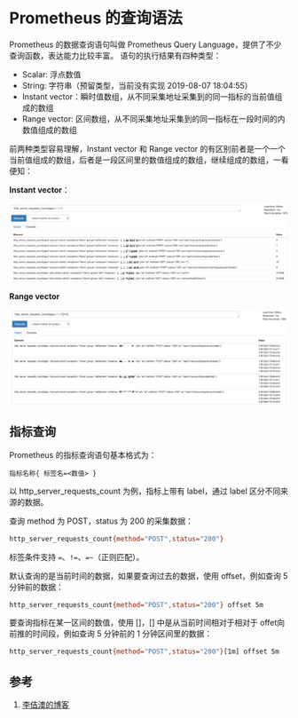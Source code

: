 <!-- toc -->
# Prometheus 的查询语法

Prometheus 的数据查询语句叫做 Prometheus Query Language，提供了不少查询函数，表达能力比较丰富。
语句的执行结果有四种类型：

* Scalar: 浮点数值
* String: 字符串（预留类型，当前没有实现 2019-08-07 18:04:55）
* Instant vector：瞬时值数组，从不同采集地址采集到的同一指标的当前值组成的数组
* Range vector: 区间数组，从不同采集地址采集到的同一指标在一段时间的内数值组成的数组

前两种类型容易理解，Instant vector 和 Range vector 的有区别前者是一个一个当前值组成的数组，后者是一段区间里的数值组成的数组，继续组成的数组，一看便知：

**Instant vector**：

![Promethes查询语句执行结果：Instance vector](../img/prom/instant.png)

**Range vector**

![Promethes查询语句执行结果：Range vector](../img/prom/range.png)


## 指标查询

Prometheus 的指标查询语句基本格式为：

	指标名称{ 标签名=<数值> }

以 http_server_requests_count 为例，指标上带有 label，通过 label 区分不同来源的数据。

查询 method 为 POST，status 为 200 的采集数据：

```sh
http_server_requests_count{method="POST",status="200"}
```

标签条件支持 `=`、`!=`、`=~`（正则匹配）。

默认查询的是当前时间的数据，如果要查询过去的数据，使用 offset，例如查询 5 分钟前的数据：

```sh
http_server_requests_count{method="POST",status="200"} offset 5m
```

要查询指标在某一区间的数值，使用 []，[] 中是从当前时间相对于相对于 offet向前推的时间段，例如查询 5 分钟前的 1 分钟区间里的数据：

```sh
http_server_requests_count{method="POST",status="200"}[1m] offset 5m
```

## 参考

1. [李佶澳的博客][1]

[1]: https://www.lijiaocn.com "李佶澳的博客"
